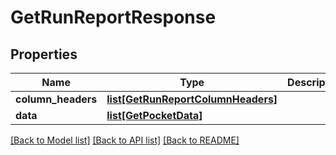 # GetRunReportResponse

## Properties
Name | Type | Description | Notes
------------ | ------------- | ------------- | -------------
**column_headers** | [**list[GetRunReportColumnHeaders]**](GetRunReportColumnHeaders.md) |  | [optional] 
**data** | [**list[GetPocketData]**](GetPocketData.md) |  | [optional] 

[[Back to Model list]](../README.md#documentation-for-models) [[Back to API list]](../README.md#documentation-for-api-endpoints) [[Back to README]](../README.md)

